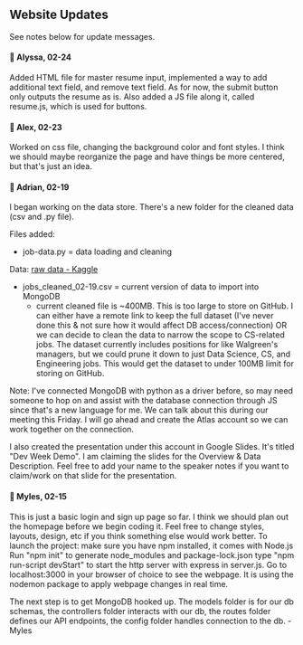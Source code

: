 ## Website Updates

See notes below for update messages.

#### 📍 Alyssa, 02-24
Added HTML file for master resume input, implemented a way to add additional text field, and remove text field. As for now, the submit button only outputs the resume as is. Also added a JS file along it, called resume.js, which is used for buttons.

#### 📍 Alex, 02-23
Worked on css file, changing the background color and font styles. I think we should maybe reorganize the page and have things be more centered, but that's just an idea.

#### 📍 Adrian, 02-19
I began working on the data store. There's a new folder for the cleaned data (csv and .py file).

Files added:
- job-data.py = data loading and cleaning

Data:
[raw data - Kaggle](https://www.kaggle.com/datasets/arshkon/linkedin-job-postings)
- jobs_cleaned_02-19.csv = current version of data to import into MongoDB
  - current cleaned file is ~400MB. This is too large to store on GitHub. I can either have a remote link to keep the full dataset (I've never done this & not sure how it would affect DB access/connection) OR we can decide to clean the data to narrow the scope to CS-related jobs. The dataset currently includes positions for like Walgreen's managers, but we could prune it down to just Data Science, CS, and Engineering jobs. This would get the dataset to under 100MB limit for storing on GitHub.

Note: I've connected MongoDB with python as a driver before, so may need someone to hop on and assist with the database connection through JS since that's a new language for me. We can talk about this during our meeting this Friday. I will go ahead and create the Atlas account so we can work together on the connection.

I also created the presentation under this account in Google Slides. It's titled "Dev Week Demo". I am claiming the slides for the Overview & Data Description. Feel free to add your name to the speaker notes if you want to claim/work on that slide for the presentation.

#### 📍 Myles, 02-15
This is just a basic login and sign up page so far. I think we should plan out the homepage before we begin coding it.
Feel free to change styles, layouts, design, etc if you think something else would work better.
To launch the project:
make sure you have npm installed, it comes with Node.js
Run "npm init" to generate node_modules and package-lock.json
type "npm run-script devStart" to start the http server with express in server.js.
Go to localhost:3000 in your browser of choice to see the webpage.
It is using the nodemon package to apply webpage changes in real time.

The next step is to get MongoDB hooked up. 
The models folder is for our db schemas, 
the controllers folder interacts with our db,
the routes folder defines our API endpoints,
the config folder handles connection to the db.
-Myles
